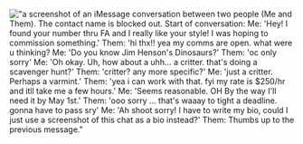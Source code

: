 !["a screenshot of an iMessage conversation between two people (Me and Them). The contact name is blocked out.&#10;&#10;Start of conversation: &#10;&#10;Me: 'Hey! I found your number thru FA and I really like your style! I was hoping to commission something.' &#10;&#10;Them: 'hi thx!! yea my comms are open. what were u thinking? &#10;&#10;Me: 'Do you know Jim Henson's Dinosaurs?' &#10;&#10;Them: 'oc only sorry' &#10;&#10;Me: 'Oh okay. Uh, how about a uhh... a critter. that's doing a scavenger hunt?' &#10;&#10;Them: 'critter? any more specific?' &#10;&#10;Me: 'just a critter. Perhaps a varmint.' &#10;&#10;Them: 'yea i can work with that. fyi my rate is $250/hr and itll take me a few hours.' &#10;&#10;Me: 'Seems reasonable. OH By the way I'll need it by May 1st.'&#10;&#10;Them: 'ooo sorry ... that's waaay to tight a deadline. gonna have to pass sry'&#10;&#10;Me: 'Ah shoot sorry! I have to write my bio, could I just use a screenshot of this chat as a bio instead?' &#10;&#10;Them: Thumbs up to the previous message."](/assets/images/bios24/brandon.jpeg)